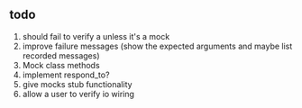 todo
----

1. should fail to verify a unless it's a mock
2. improve failure messages (show the expected arguments and maybe list recorded messages)
3. Mock class methods
4. implement respond_to?
5. give mocks stub functionality
6. allow a user to verify io wiring
